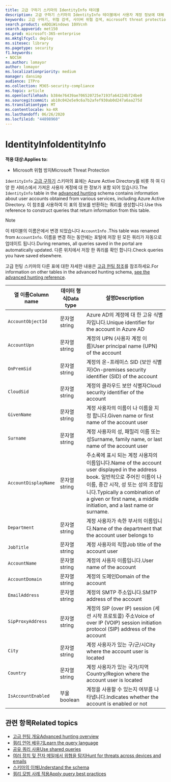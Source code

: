 ```yaml
---
title: 고급 구하기 스키마의 IdentityInfo 테이블
description: 고급 구하기 스키마의 IdentityInfo 테이블에서 사용자 계정 정보에 대해 자세히 알아보기
keywords: 고급 구하기, 위협 검색, 사이버 위협 검색, microsoft threat protection, microsoft 365, mtp, m365, 검색, 쿼리, 원격 분석, 스키마 참조, kusto, table, description, AccountInfo, IdentityInfo, account
search.product: eADQiWindows 10XVcnh
search.appverid: met150
ms.prod: microsoft-365-enterprise
ms.mktglfcycl: deploy
ms.sitesec: library
ms.pagetype: security
f1.keywords:
- NOCSH
ms.author: lomayor
author: lomayor
ms.localizationpriority: medium
manager: dansimp
audience: ITPro
ms.collection: M365-security-compliance
ms.topic: article
ms.openlocfilehash: b384e76439ae706520725e7193fa64224b724be0
ms.sourcegitcommit: ab10c042e5e9c6a7b2afef930ab0d247a6aa275d
ms.translationtype: MT
ms.contentlocale: ko-KR
ms.lasthandoff: 06/26/2020
ms.locfileid: "44898960"
---
```

# <a name="identityinfo"></a><span data-ttu-id="5beb3-104">IdentityInfo</span><span class="sxs-lookup"><span data-stu-id="5beb3-104">IdentityInfo</span></span>

<span data-ttu-id="5beb3-105">**적용 대상:**</span><span class="sxs-lookup"><span data-stu-id="5beb3-105">**Applies to:**</span></span>
- <span data-ttu-id="5beb3-106">Microsoft 위협 방지</span><span class="sxs-lookup"><span data-stu-id="5beb3-106">Microsoft Threat Protection</span></span>

<span data-ttu-id="5beb3-107">`IdentityInfo` [고급 구하기](advanced-hunting-overview.md) 스키마의 표에는 Azure Active Directory를 비롯 하 여 다양 한 서비스에서 가져온 사용자 계정에 대 한 정보가 포함 되어 있습니다.</span><span class="sxs-lookup"><span data-stu-id="5beb3-107">The `IdentityInfo` table in the [advanced hunting](advanced-hunting-overview.md) schema contains information about user accounts obtained from various services, including Azure Active Directory.</span></span> <span data-ttu-id="5beb3-108">이 참조를 사용하여 이 표의 정보를 반환하는 쿼리를 생성합니다.</span><span class="sxs-lookup"><span data-stu-id="5beb3-108">Use this reference to construct queries that return information from this table.</span></span>

>[!NOTE]
><span data-ttu-id="5beb3-109">이 테이블의 이름은에서 변경 되었습니다 `AccountInfo` .</span><span class="sxs-lookup"><span data-stu-id="5beb3-109">This table was renamed from `AccountInfo`.</span></span> <span data-ttu-id="5beb3-110">이름을 변경 하는 동안에는 포털에 저장 된 모든 쿼리가 자동으로 업데이트 됩니다.</span><span class="sxs-lookup"><span data-stu-id="5beb3-110">During renames, all queries saved in the portal are automatically updated.</span></span> <span data-ttu-id="5beb3-111">다른 위치에서 저장 한 쿼리를 확인 합니다.</span><span class="sxs-lookup"><span data-stu-id="5beb3-111">Check queries you have saved elsewhere.</span></span>

<span data-ttu-id="5beb3-112">고급 헌팅 스키마의 다른 표에 대한 자세한 내용은 [고급 헌팅 참조](advanced-hunting-schema-tables.md)를 참조하세요.</span><span class="sxs-lookup"><span data-stu-id="5beb3-112">For information on other tables in the advanced hunting schema, [see the advanced hunting reference](advanced-hunting-schema-tables.md).</span></span>

| <span data-ttu-id="5beb3-113">열 이름</span><span class="sxs-lookup"><span data-stu-id="5beb3-113">Column name</span></span> | <span data-ttu-id="5beb3-114">데이터 형식</span><span class="sxs-lookup"><span data-stu-id="5beb3-114">Data type</span></span> | <span data-ttu-id="5beb3-115">설명</span><span class="sxs-lookup"><span data-stu-id="5beb3-115">Description</span></span> |
|-------------|-----------|-------------|
| `AccountObjectId` | <span data-ttu-id="5beb3-116">문자열</span><span class="sxs-lookup"><span data-stu-id="5beb3-116">string</span></span> | <span data-ttu-id="5beb3-117">Azure AD의 계정에 대 한 고유 식별자입니다.</span><span class="sxs-lookup"><span data-stu-id="5beb3-117">Unique identifier for the account in Azure AD</span></span> |
| `AccountUpn` | <span data-ttu-id="5beb3-118">문자열</span><span class="sxs-lookup"><span data-stu-id="5beb3-118">string</span></span> | <span data-ttu-id="5beb3-119">계정의 UPN (사용자 계정 이름)</span><span class="sxs-lookup"><span data-stu-id="5beb3-119">User principal name (UPN) of the account</span></span> |
| `OnPremSid` | <span data-ttu-id="5beb3-120">문자열</span><span class="sxs-lookup"><span data-stu-id="5beb3-120">string</span></span> | <span data-ttu-id="5beb3-121">계정의 온-프레미스 SID (보안 식별자)</span><span class="sxs-lookup"><span data-stu-id="5beb3-121">On-premises security identifier (SID) of the account</span></span> |
| `CloudSid` | <span data-ttu-id="5beb3-122">문자열</span><span class="sxs-lookup"><span data-stu-id="5beb3-122">string</span></span> | <span data-ttu-id="5beb3-123">계정의 클라우드 보안 식별자</span><span class="sxs-lookup"><span data-stu-id="5beb3-123">Cloud security identifier of the account</span></span> |
| `GivenName` | <span data-ttu-id="5beb3-124">문자열</span><span class="sxs-lookup"><span data-stu-id="5beb3-124">string</span></span> | <span data-ttu-id="5beb3-125">계정 사용자의 이름이 나 이름을 지정 합니다.</span><span class="sxs-lookup"><span data-stu-id="5beb3-125">Given name or first name of the account user</span></span> |
| `Surname` | <span data-ttu-id="5beb3-126">문자열</span><span class="sxs-lookup"><span data-stu-id="5beb3-126">string</span></span> | <span data-ttu-id="5beb3-127">계정 사용자의 성, 패밀리 이름 또는 성</span><span class="sxs-lookup"><span data-stu-id="5beb3-127">Surname, family name, or last name of the account user</span></span> |
| `AccountDisplayName` | <span data-ttu-id="5beb3-128">문자열</span><span class="sxs-lookup"><span data-stu-id="5beb3-128">string</span></span> | <span data-ttu-id="5beb3-129">주소록에 표시 되는 계정 사용자의 이름입니다.</span><span class="sxs-lookup"><span data-stu-id="5beb3-129">Name of the account user displayed in the address book.</span></span> <span data-ttu-id="5beb3-130">일반적으로 주어진 이름이 나 이름, 중간 시작, 성 또는 성의 조합입니다.</span><span class="sxs-lookup"><span data-stu-id="5beb3-130">Typically a combination of a given or first name, a middle initiation, and a last name or surname.</span></span> |
| `Department` | <span data-ttu-id="5beb3-131">문자열</span><span class="sxs-lookup"><span data-stu-id="5beb3-131">string</span></span> | <span data-ttu-id="5beb3-132">계정 사용자가 속한 부서의 이름입니다.</span><span class="sxs-lookup"><span data-stu-id="5beb3-132">Name of the department that the account user belongs to</span></span> |
| `JobTitle` | <span data-ttu-id="5beb3-133">문자열</span><span class="sxs-lookup"><span data-stu-id="5beb3-133">string</span></span> | <span data-ttu-id="5beb3-134">계정 사용자의 직함</span><span class="sxs-lookup"><span data-stu-id="5beb3-134">Job title of the account user</span></span> |
| `AccountName` | <span data-ttu-id="5beb3-135">문자열</span><span class="sxs-lookup"><span data-stu-id="5beb3-135">string</span></span> | <span data-ttu-id="5beb3-136">계정의 사용자 이름입니다.</span><span class="sxs-lookup"><span data-stu-id="5beb3-136">User name of the account</span></span> |
| `AccountDomain` | <span data-ttu-id="5beb3-137">문자열</span><span class="sxs-lookup"><span data-stu-id="5beb3-137">string</span></span> | <span data-ttu-id="5beb3-138">계정의 도메인</span><span class="sxs-lookup"><span data-stu-id="5beb3-138">Domain of the account</span></span> |
| `EmailAddress` | <span data-ttu-id="5beb3-139">문자열</span><span class="sxs-lookup"><span data-stu-id="5beb3-139">string</span></span> | <span data-ttu-id="5beb3-140">계정의 SMTP 주소입니다.</span><span class="sxs-lookup"><span data-stu-id="5beb3-140">SMTP address of the account</span></span> |
| `SipProxyAddress` | <span data-ttu-id="5beb3-141">문자열</span><span class="sxs-lookup"><span data-stu-id="5beb3-141">string</span></span> | <span data-ttu-id="5beb3-142">계정의 SIP (over IP) session (세션 시작 프로토콜) 주소</span><span class="sxs-lookup"><span data-stu-id="5beb3-142">Voice of over IP (VOIP) session initiation protocol (SIP) address of the account</span></span> |
| `City` | <span data-ttu-id="5beb3-143">문자열</span><span class="sxs-lookup"><span data-stu-id="5beb3-143">string</span></span> | <span data-ttu-id="5beb3-144">계정 사용자가 있는 구/군/시</span><span class="sxs-lookup"><span data-stu-id="5beb3-144">City where the account user is located</span></span> |
| `Country` | <span data-ttu-id="5beb3-145">문자열</span><span class="sxs-lookup"><span data-stu-id="5beb3-145">string</span></span> | <span data-ttu-id="5beb3-146">계정 사용자가 있는 국가/지역</span><span class="sxs-lookup"><span data-stu-id="5beb3-146">Country/Region where the account user is located</span></span> |
| `IsAccountEnabled` | <span data-ttu-id="5beb3-147">부울</span><span class="sxs-lookup"><span data-stu-id="5beb3-147">boolean</span></span> | <span data-ttu-id="5beb3-148">계정을 사용할 수 있는지 여부를 나타냅니다.</span><span class="sxs-lookup"><span data-stu-id="5beb3-148">Indicates whether the account is enabled or not</span></span> |

## <a name="related-topics"></a><span data-ttu-id="5beb3-149">관련 항목</span><span class="sxs-lookup"><span data-stu-id="5beb3-149">Related topics</span></span>
- [<span data-ttu-id="5beb3-150">고급 헌팅 개요</span><span class="sxs-lookup"><span data-stu-id="5beb3-150">Advanced hunting overview</span></span>](advanced-hunting-overview.md)
- [<span data-ttu-id="5beb3-151">쿼리 언어 배우기</span><span class="sxs-lookup"><span data-stu-id="5beb3-151">Learn the query language</span></span>](advanced-hunting-query-language.md)
- [<span data-ttu-id="5beb3-152">공유 쿼리 사용</span><span class="sxs-lookup"><span data-stu-id="5beb3-152">Use shared queries</span></span>](advanced-hunting-shared-queries.md)
- [<span data-ttu-id="5beb3-153">여러 장치 및 전자 메일에서 위협을 탐지</span><span class="sxs-lookup"><span data-stu-id="5beb3-153">Hunt for threats across devices and emails</span></span>](advanced-hunting-query-emails-devices.md)
- [<span data-ttu-id="5beb3-154">스키마의 이해</span><span class="sxs-lookup"><span data-stu-id="5beb3-154">Understand the schema</span></span>](advanced-hunting-schema-tables.md)
- [<span data-ttu-id="5beb3-155">쿼리 모범 사례 적용</span><span class="sxs-lookup"><span data-stu-id="5beb3-155">Apply query best practices</span></span>](advanced-hunting-best-practices.md)
